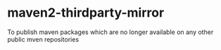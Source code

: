 maven2-thirdparty-mirror
========================

To publish maven packages which are no longer available on any other public mven repositories